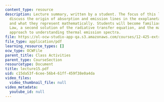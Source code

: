 ```yaml
---
content_type: resource
description: Lecture summary, written by a student. The focus of this lecture is to
  discuss the origin of absorption and emission lines in the exoplanetary spectra
  and what they represent mathematically. Students will become familiar with Kirchhoff?s
  Law, a second solution of the radiative transfer equation, and the mathematical
  approach to understanding thermal emission spectra.
file: https://ol-ocw-studio-app-qa.s3.amazonaws.com/courses/12-425-extrasolar-planets-physics-and-detection-techniques-fall-2007/c15da53f6cee56b461ff459f38e0a4da_lecture15.pdf
file_type: application/pdf
learning_resource_types: []
ocw_type: OCWFile
parent_title: Class Activities
parent_type: CourseSection
resourcetype: Document
title: lecture15.pdf
uid: c15da53f-6cee-56b4-61ff-459f38e0a4da
video_files:
  video_thumbnail_file: null
video_metadata:
  youtube_id: null
---
```


